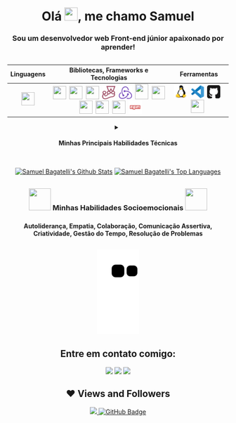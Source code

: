 <h1 align="center">Olá <img src="https://raw.githubusercontent.com/MartinHeinz/MartinHeinz/master/wave.gif" width="30px" height="30px">, me chamo Samuel</h1>

<h3 align="center">Sou um desenvolvedor web Front-end júnior apaixonado por aprender!</h3>

##

<div id='lojc' align="center">

| Linguagens  | Bibliotecas, Frameworks e Tecnologias | Ferramentas |  
|---|---|---|
|<div id='lojc' align="center"><img src="https://cdn.jsdelivr.net/gh/devicons/devicon/icons/javascript/javascript-original.svg" width="30" height="30"/></div>|<div id='lojc' align="center"><img src="https://cdn.jsdelivr.net/gh/devicons/devicon/icons/react/react-original.svg" width="30" height="30"/>&nbsp;&nbsp;<img src="https://testing-library.com/img/octopus-64x64.png" width="30" height="30"/>&nbsp;&nbsp;<img src="https://cdn.jsdelivr.net/gh/devicons/devicon/icons/git/git-original.svg" width="30" height="30"/>&nbsp;&nbsp;<img src="https://github.com/devicons/devicon/blob/master/icons/jest/jest-plain.svg" width="30" height="30"/>&nbsp;&nbsp;<img src="https://github.com/devicons/devicon/blob/1119b9f84c0290e0f0b38982099a2bd027a48bf1/icons/redux/redux-original.svg" width="30" height="30"/>&nbsp;&nbsp;<img src="https://img.icons8.com/color/344/docker.png" width="30" height="35"/>&nbsp;&nbsp;<img src="https://www.seekpng.com/png/full/525-5256723_docker-compose-logo.png" width="30" height="30"/>&nbsp;&nbsp;<img src="https://cdn.jsdelivr.net/gh/devicons/devicon/icons/tailwindcss/tailwindcss-plain.svg" width="30" height="30"/>&nbsp;&nbsp;<img src="https://cdn.jsdelivr.net/gh/devicons/devicon/icons/html5/html5-original.svg" width="30" height="30"/>&nbsp;&nbsp;<img src="https://cdn.jsdelivr.net/gh/devicons/devicon/icons/css3/css3-original.svg" width="30" height="30"/>&nbsp;&nbsp;<img src="https://github.com/MateusHoffman/MateusHoffman/blob/main/img/NPM.svg" width="30" height="30"/></div>|<div id='lojc' align="center"><img src="https://github.com/devicons/devicon/blob/master/icons/linux/linux-original.svg" width="30" height="30"/>&nbsp;&nbsp;<img src="https://github.com/devicons/devicon/blob/master/icons/vscode/vscode-original.svg" width="30" height="30"/>&nbsp;&nbsp;<img src="https://github.com/MateusHoffman/MateusHoffman/blob/main/img/GitHub.svg" width="30" height="30" background-color="white"/>&nbsp;&nbsp;<img src="https://img.icons8.com/color/344/bash.png" width="30" height="30" background-color="white"/>&nbsp;&nbsp;</div>|

  <details>
    <summary><h4>Minhas Principais Habilidades Técnicas</h4></summary>
<div id='lojc' align="center">

| Linguagens  | Bibliotecas e Frameworks | Tecnologias | Ferramentas | 
|---|---|---|---|
|<div id='lojc' align="center"><span>JavaScript🔸MySQL</span></div>|<div id='lojc' align="center"><span>React🔸Jest</span></div>|<div id='lojc' align="center"><span>Git🔸React Testing Library🔸Rest API🔸HTML🔸CSS🔸React Router🔸Redux🔸Context API🔸React Hooks🔸Tailwind</span></div>|<div id='lojc' align="center"><span>Linux🔸Bash🔸GitHub🔸Visual Studio Code🔸MySQL Workbench🔸Docker🔸Docker Compose</span></div>|
  </details>

## 

<div align="center">
  <a href="https://github.com/samuelbagatelli/github-readme-stats"><img height="165em" alt="Samuel Bagatelli's Github Stats" src="https://github-readme-stats.vercel.app/api?username=samuelbagatelli&show_icons=true&count_private=true&theme=react&hide_border=true&bg_color=0D1117" /></a>
  <a href="https://github.com/samuelbagatelli/github-readme-stats"><img height="165em" alt="Samuel Bagatelli's Top Languages" src="https://github-readme-stats.vercel.app/api/top-langs/?username=samuelbagatelli&langs_count=8&count_private=true&layout=compact&theme=react&hide_border=true&bg_color=0D1117"/>
	</a>
</div>

##

<div>
	<h3 align="center">
		<img src="https://cdn-icons-png.flaticon.com/512/3062/3062533.png" width="50px" height="50px">
		 Minhas Habilidades Socioemocionais
		<img src="https://blog.peoplefirstps.com/hubfs/226%20-%20Data.png" width="50px" height="50px">
	<h3>
	<h4 align="center">Autoliderança, Empatia, Colaboração, Comunicação Assertiva, Criatividade, Gestão do Tempo, Resolução de Problemas<h4>
</div>

##	


![Snake animation](https://github.com/samuelbagatelli/samuelbagatelli/blob/output/github-contribution-grid-snake.svg)


## Entre em contato comigo:
<div align="center">
  <a href="https://instagram.com/samuel_bagatelli/" target="_blank"><img src="https://img.shields.io/badge/-Instagram-%23E4405F?style=for-the-badge&logo=instagram&logoColor=white" target="_blank"></a>
  <a href = "mailto:contato.samuelbagatelli@gmail.com"><img src="https://img.shields.io/badge/-Gmail-%23333?style=for-the-badge&logo=gmail&logoColor=white" target="_blank"></a>
  <a href="https://www.linkedin.com/in/samuel-bagatelli/" target="_blank"><img src="https://img.shields.io/badge/-LinkedIn-%230077B5?style=for-the-badge&logo=linkedin&logoColor=white" target="_blank"></a> 
</div>

## ❤ Views and Followers
<div align="center">
	<a href="https://github.com/Meghna-DAS/github-profile-views-counter">
		<img src="https://komarev.com/ghpvc/?username=samuelbagatelli">
	</a>
	<a href="https://github.com/samuelbagatelli?tab=followers"><img src="https://img.shields.io/github/followers/samuelbagatelli?label=Followers&style=social" 			alt="GitHub Badge"></a>
</div> 
